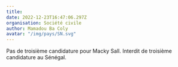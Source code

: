 ```yaml
---
title: 
date: 2022-12-23T16:47:06.297Z
organisation: Société civile 
author: Mamadou Ba Coly 
avatar: "/img/pays/SN.svg"
---
```


Pas de troisième candidature pour Macky Sall. 
Interdit de troisième candidature au Sénégal. 